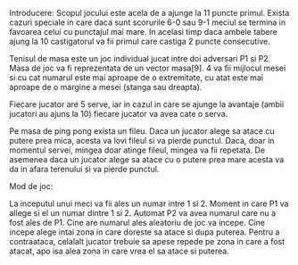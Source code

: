 Introducere:
Scopul jocului este acela de a ajunge la 11 puncte primul. Exista cazuri speciale in care daca sunt scorurile 6-0 sau 9-1 meciul se termina in favoarea celui cu punctajul mai mare. In acelasi timp daca ambele tabere ajung la 10 castigatorul va fii primul care castiga 2 puncte consecutive.

Tenisul de masa este un joc individual jucat intre doi adversari P1 si P2. Masa de joc va fi reprezentata de un vector masa[9]. 4 va fii mijlocul mesei si cu cat numarul este mai aproape de o extremitate, cu atat este mai aproape de o margine a mesei (stanga sau dreapta).

Fiecare jucator are 5 serve, iar in cazul in care se ajunge la avantaje (ambii jucatori au ajuns la 10) fiecare jucator va avea cate o serva.

Pe masa de ping pong exista un fileu. Daca un jucator alege sa atace cu putere prea mica, acesta va lovi fileul si va pierde punctul. Daca, doar in momentul servei, mingea doar atinge fileul, mingea va fii repetata. De asemenea daca un jucator alege sa atace cu o putere prea mare acesta va da in afara terenului si va pierde punctul.

Mod de joc:

La inceputul unui meci va fii ales un numar intre 1 si 2. Moment in care P1 va allege si el un numar dintre 1 si 2. Automat P2 va avea numarul care nu a fost ales de P1. Cine are numarul ales aleatoriu de joc va incepe. 
Cine incepe alege intai zona in care doreste sa atace si dupa puterea. Pentru a contraataca, celalalt jucator trebuie sa apese repede pe zona in care a fost atacat, apo isa alea zona in care vrea el sa atace si puterea.
